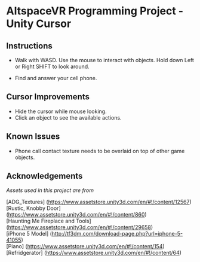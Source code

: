 # AltspaceVR Programming Project - Unity Cursor

## Instructions

- Walk with WASD. Use the mouse to interact with objects. Hold down Left or Right SHIFT to look around.

- Find and answer your cell phone.

## Cursor Improvements

- Hide the cursor while mouse looking.
- Click an object to see the available actions.
   
## Known Issues

- Phone call contact texture needs to be overlaid on top of other game objects.

## Acknowledgements

*Assets used in this project are from* <br/>

[ADG_Textures] (https://www.assetstore.unity3d.com/en/#!/content/12567) <br/>
[Rustic, Knobby Door] (https://www.assetstore.unity3d.com/en/#!/content/860) <br/>
[Haunting Me Fireplace and Tools] (https://www.assetstore.unity3d.com/en/#!/content/29658) <br/>
[iPhone 5 Model] (http://tf3dm.com/download-page.php?url=iphone-5-41055) <br/>
[Piano] (https://www.assetstore.unity3d.com/en/#!/content/154) <br/>
[Refridgerator] (https://www.assetstore.unity3d.com/en/#!/content/64) 


